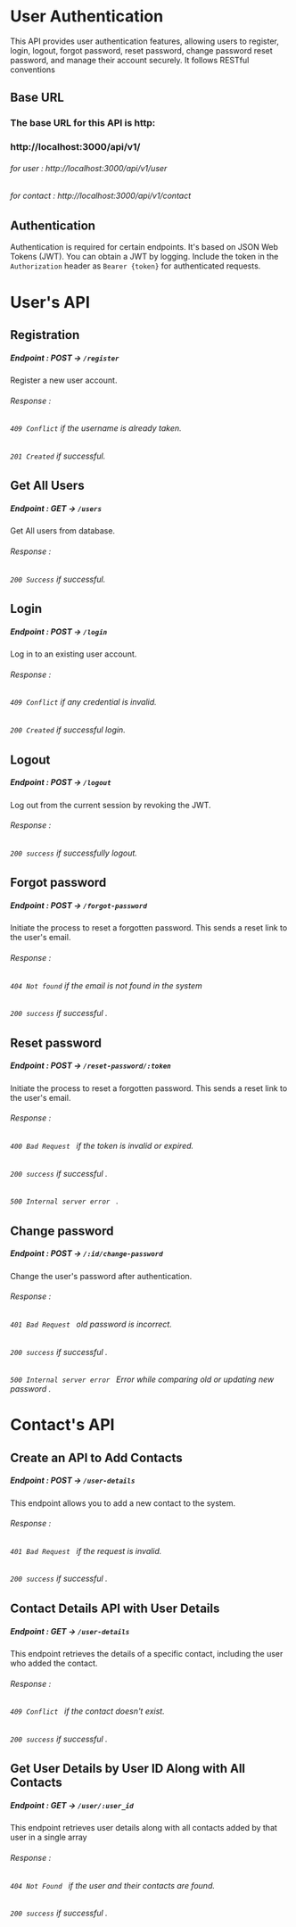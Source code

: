 # User Authentication
This API provides user authentication features, allowing users to register, login, logout, forgot password, reset password, change password reset password, and manage their account securely. It follows RESTful conventions
## Base URL 
### The base URL for this API is http:  
### http://localhost:3000/api/v1/

###### for user : http://localhost:3000/api/v1/user

###### for contact : http://localhost:3000/api/v1/contact


## Authentication 
Authentication is required for certain endpoints. It's based on JSON Web Tokens (JWT). You can obtain a JWT by logging. Include the token in the `Authorization` header as `Bearer {token}` for authenticated requests.

# User's API 

## Registration 

##### Endpoint : POST ->  `/register` 
Register a new user account. 

###### Response : 
###### `409 Conflict` if the username is already taken.
###### `201 Created` if successful.


## Get All Users 

##### Endpoint : GET ->  `/users` 
Get All users from database. 

###### Response : 
###### `200 Success` if successful.


## Login 

##### Endpoint : POST ->  `/login` 
Log in to an existing user account.

###### Response : 
###### `409 Conflict` if any credential is invalid.
###### `200 Created` if successful login.


## Logout 

##### Endpoint : POST ->  `/logout` 
Log out from the current session by revoking the JWT.

###### Response : 
###### `200 success` if successfully logout.


## Forgot password 

##### Endpoint : POST ->  `/forgot-password` 
Initiate the process to reset a forgotten password. This sends a reset link to the user's email.

###### Response : 
###### `404 Not found` if the email is not found in the system
###### `200 success` if successful .


## Reset password 

##### Endpoint : POST ->  `/reset-password/:token` 
Initiate the process to reset a forgotten password. This sends a reset link to the user's email.

###### Response : 
###### `400 Bad Request ` if the token is invalid or expired.
###### `200 success` if successful .
###### `500 Internal server error ` .


## Change password 

##### Endpoint : POST ->  `/:id/change-password` 
Change the user's password after authentication.

###### Response : 
###### `401 Bad Request ` old password is incorrect.
###### `200 success` if successful .
###### `500 Internal server error ` Error while comparing old or updating new password .



# Contact's API

## Create an API to Add Contacts

##### Endpoint : POST ->  `/user-details` 
This endpoint allows you to add a new contact to the system.

###### Response : 
###### `401 Bad Request ` if the request is invalid.
###### `200 success` if successful .


## Contact Details API with User Details

##### Endpoint : GET ->  `/user-details` 
This endpoint retrieves the details of a specific contact, including the user who added the contact.

###### Response : 
###### `409 Conflict ` if the contact doesn't exist.
###### `200 success` if successful .


## Get User Details by User ID Along with All Contacts

##### Endpoint : GET ->  `/user/:user_id` 
This endpoint retrieves user details along with all contacts added by that user in a single array

###### Response : 
###### `404 Not Found ` if the user and their contacts are found.
###### `200 success` if successful .
